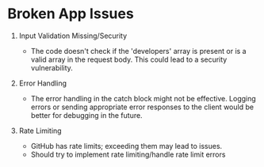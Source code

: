 # Broken App Issues

1. Input Validation Missing/Security
   - The code doesn't check if the 'developers' array is present or is a valid array in the request body. This could lead to a security vulnerability.

2. Error Handling
   - The error handling in the catch block might not be effective. Logging errors or sending appropriate error responses to the client would be better for debugging in the future.

3. Rate Limiting
   - GitHub has rate limits; exceeding them may lead to issues.
   - Should try to implement rate limiting/handle rate limit errors
